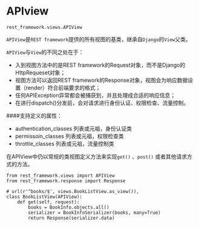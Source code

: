 # APIview
```rest_framework.views.APIView```

```APIView```是```REST framework```提供的所有视图的基类，继承自```Django```的```View```父类。

```APIView```与```View```的不同之处在于：

- 入到视图方法中的是REST framework的Request对象，而不是Django的HttpRequeset对象；
- 视图方法可以返回REST framework的Response对象，视图会为响应数据设置（render）符合前端要求的格式；
- 任何APIException异常都会被捕获到，并且处理成合适的响应信息；
- 在进行dispatch()分发前，会对请求进行身份认证、权限检查、流量控制。

####支持定义的属性：
- authentication_classes 列表或元祖，身份认证类
- permissoin_classes 列表或元祖，权限检查类
- throttle_classes 列表或元祖，流量控制类

在APIView中仍以常规的类视图定义方法来实现```get()``` 、```post()``` 或者其他请求方式的方法。

```
from rest_framework.views import APIView
from rest_framework.response import Response

# url(r'^books/$', views.BookListView.as_view()),
class BookListView(APIView):
    def get(self, request):
        books = BookInfo.objects.all()
        serializer = BookInfoSerializer(books, many=True)
        return Response(serializer.data)
```


